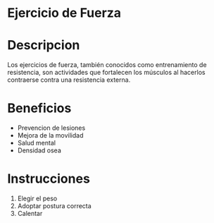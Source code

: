 # Ejercicio de Fuerza
# Descripcion
Los ejercicios de fuerza, también conocidos como entrenamiento de resistencia, son actividades que fortalecen los músculos al hacerlos contraerse contra una resistencia externa.
# Beneficios
 - Prevencion de lesiones
 - Mejora de la movilidad
 - Salud mental
 - Densidad osea
# Instrucciones
 1. Elegir el peso
 2. Adoptar postura correcta
 3. Calentar
